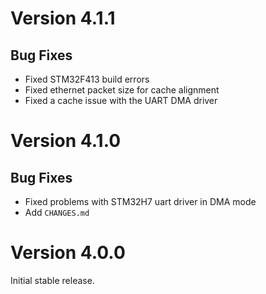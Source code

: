 # Version 4.1.1

## Bug Fixes

- Fixed STM32F413 build errors
- Fixed ethernet packet size for cache alignment
- Fixed a cache issue with the UART DMA driver

# Version 4.1.0

## Bug Fixes

- Fixed problems with STM32H7 uart driver in DMA mode
- Add `CHANGES.md`

# Version 4.0.0

Initial stable release.
